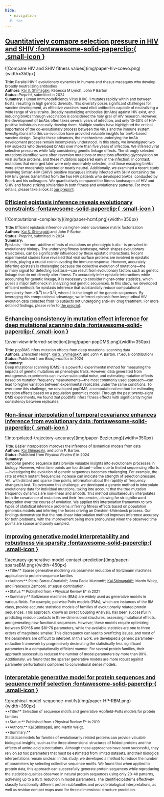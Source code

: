 ```yaml
---
hide:
  - navigation
  #- toc
---
```


## [Quantitatively comapre selection pressure in HIV and SHIV :fontawesome-solid-paperclip:{ .small-icon }](https://doi.org/10.1101/2024.07.12.603090)<br>
<!--
<div style="display: flex; align-items: center; gap: 20px;" markdown="1">
  ![Alt text for image](img/paper-hiv-coevo.png){ width=350px }
  <p style="margin: 0;">
Lorem ipsum dolor sit amet, consectetur adipiscing elit. Sed do eiusmod tempor incididunt ut labore et dolore magna aliqua. Ut enim ad minim veniam, quis nostrud exercitation ullamco laboris nisi ut aliquip ex ea commodo consequat.
</p>
</div>
-->

</small >
	![Compare HIV and SHIV fitness values](img/paper-hiv-coevo.png){width=350px}
<small><br>

**Title:** Parallel HIV-1 evolutionary dynamics in humans and rhesus macaques who develop broadly neutralizing antibodies<br> 
**Authors:** <u>Kai S. Shimagaki</u>, Rebecca M Lynch, John P Barton<br> 
**Status:**  *Preprint*, submitted in 2024<br>
**Summary:**
 Human Immunodeficiency Virus (HIV)-1 mutates rapidly within and between hosts, resulting in high genetic diversity. This diversity poses significant challenges for vaccine development, as effective vaccines must elicit antibodies capable of neutralizing a wide range of viral strains. Broadly neutralizing antibodies (bnAbs) against HIV exist, and inducing bnAbs through vaccination is considered the holy grail of HIV research. However, the development of bnAbs often takes several years of infection, and only 10-30% of HIV-positive individuals naturally develop them.
Multiple studies have highlighted the critical importance of the co-evolutionary process between the virus and the immune system. Investigations into this co-evolution have provided valuable insights for bnAb-based vaccine design. Despite these advances, the mechanisms underlying the bnAb development process remain incompletely understood.
In this study, we investigated two HIV subjects who developed bnAbs over more than five years of infection. We inferred viral selective pressures while fully considering genetic linkage effects. The strongly selected mutations identified were often reversion mutations or mutations affecting glycosylation on viral surface proteins, and these mutations appeared early in the infection. In contrast, mutations that emerged later were only moderately selected, and those escaping bnAbs were either moderately selected or nearly neutral.
Additionally, we examined a recent study involving Simian-HIV (SHIV)-positive macaques initially infected with SHIV containing the HIV Env genes transmitted from the two HIV patients who developed bnAbs, conducted by Roark and his colleagues. We quantitatively compared the fitness landscapes of HIV and SHIV and found striking similarities in both fitness and evolutionary patterns. For more details, please take a look at [our preprint](https://doi.org/10.1101/2024.07.12.603090). 


## [Efficient epistasis inference reveals evolutionary constraints :fontawesome-solid-paperclip:{ .small-icon }](https://doi.org/10.1101/2024.10.14.618287)<br>
</small >
	![Computational-complexity](img/paper-hcmf.png){width=350px}
<small><br>

**Title:** Efficient epistasis inference via higher-order covariance matrix factorization<br> 
**Authors:** <u>Kai S. Shimagaki</u> and John P Barton<br> 
**Status:**  *Preprint*, submitted in 2024<br>
**Summary:**  
 Epistasis—the non-additive effects of mutations on phenotypic traits—is prevalent in evolutionary biology. The underlying fitness landscape, which shapes evolutionary trajectories, can be significantly influenced by these epistatic interactions. Recent experimental studies have revealed that viral surface proteins are involved in epistatic effects, playing a crucial role in evading the immune response. However, accurately inferring epistasis is challenging because the collective evolution of mutations—the primary signal for detecting epistasis—can result from evolutionary factors such as genetic linkage that do not directly alter fitness. To accurately infer epistatic interactions while accounting for genetic linkage, it is necessary to consider higher-order statistics, which poses a major bottleneck in analyzing real genetic sequences.
In this study, we developed efficient methods for epistasis inference that substantially reduce computational complexity from $\mathcal{O}(L^6)$ to $\mathcal{O}(L^2)$, where $L$ is the length of the genetic sequences. By leveraging this computational advantage, we inferred epistasis from longitudinal HIV evolution data collected from 16 subjects not undergoing anti-HIV drug treatment. For more detailed findings, please refer to [the preprint](https://doi.org/10.1101/2024.10.14.618287).



## [Enhancing consistency in mutation effect inference for deep mutational scanning data :fontawesome-solid-paperclip:{ .small-icon }](https://doi.org/10.1103/PhysRevE.107.024116)<br>
</small >
	![over-view-inferred-selection](img/paper-popDMS.png){width=350px}
<small><br>

**Title:** popDMS infers mutation effects from deep mutational scanning data<br> 
**Authors:** Zhenchen Hong\*, <u>Kai S. Shimagaki\*</u>, and John P. Barton. (\*:equal contribution)<br> 
**Status:**  Published from *Bioinformatics* in 2024<br>
**Summary:**  
Deep mutational scanning (DMS) is a powerful experimental method for measuring the impacts of genetic mutations on phenotypic traits. However, data generated from mutagenesis experiments can involve substantial noise, and estimating mutation effects based on mutation frequency measurements—the most commonly used approach—can lead to higher variation between experimental replicates under the same conditions. To overcome this challenge, we developed popDMS, a computational method for estimating mutation effects based on a population genomics model. Through the past twenty-eight DMS experiments, we found that popDMS infers fitness effects with significantly higher consistency between replicates.
  
## [Non-linear interpolation of temporal covariance enhances inference from evolutionary data :fontawesome-solid-paperclip:{ .small-icon }](https://doi.org/10.1103/PhysRevE.107.024116)
</small >
	![interpolated-trajectory-accuracy](img/paper-Bezier.png){width=350px}
<small><br>

**Title:** Bézier interpolation improves the inference of dynamical models from data<br> 
**Authors:** <u>Kai Shimagaki</u>, and John P. Barton.<br> 
**Status:**  Published from *Physical Review E* in 2024<br>
**Summary:**  
Temporal genetic sequence data provide valuable insights into evolutionary processes in biology. However, when time points are too distant—often due to limited sequencing efforts—investigating the evolution of genetic sequences becomes challenging. For example, the rate at which mutant frequencies increase can indicate the strength of selection pressure. Yet, with distant and sparse time points, information about the rapidity of frequency changes is lost.
To overcome this challenge, we developed a generic method to interpolate evolutionary data for individual mutations, taking into account that the true mutation frequency dynamics are non-linear and smooth. This method simultaneously interpolates both the covariance of mutations and their frequencies, allowing for straightforward integration over the course of evolution.
We applied this interpolation framework to two types of statistical inference problems: inferring fitness effects based on population genomics models and inferring the forces driving an Ornstein-Uhlenbeck process. Our findings demonstrate that the non-linear interpolation method improves inference accuracy for both problems, with the improvement being more pronounced when the observed time points are sparse and poorly sampled.

## [Improving generative model interpretability and robustness via sparsity :fontawesome-solid-paperclip:{ .small-icon }](https://doi.org/10.1103/PhysRevE.104.024407)
</small >
	![accuracy-generative-model-contact-prediction](img/paper-sparseBM.png){width=450px}
<small><br>
**Title:** Sparse generative modeling via parameter reduction of Boltzmann machines: application to protein-sequence families<br> 
**Authors:** Pierre Barrat-Charlaix\*, Anna Paola Muntoni\*, <u>Kai Shimagaki\*</u>, Martin Weigt, and Francesco Zamponi. (\*:equal contribution)<br> 
**Status:**  Published from *Physical Review E* in 2021<br>
**Summary:**  
Boltzmann machines (BMs) are widely used as generative models in various fields. For example, pairwise Potts models (PMs), which are instances of the BM class, provide accurate statistical models of families of evolutionarily related protein sequences. This approach, known as Direct Coupling Analysis, has been successful in predicting residue contacts in three-dimensional structures, assessing mutational effects, and generating new functional sequences. However, these models require optimizing between $10^6$ and $10^7$ parameters, while the available statistics are one to three orders of magnitude smaller. This discrepancy can lead to overfitting issues, and most of the parameters are difficult to interpret.
In this work, we developed a generic parameter-reduction framework by progressively decimating the statistically less significant parameters in a computationally efficient manner. For several protein families, their approach successfully reduced the number of model parameters by more than 90%. Additionally, we found that the sparser generative models are more robust against parameter perturbations compared to conventional dense models.

## [Interpretable generative model for protein sequences and sequence motif selection :fontawesome-solid-paperclip:{ .small-icon }](https://doi.org/10.1103/PhysRevE.100.032128)
</small >
	![graphical-model-sequence-motifs](img/paper-HP-RBM.png){width=350px}
<small><br>
**Title:** Selection of sequence motifs and generative Hopfield-Potts models for protein families<br> 
**Status:**  Published from *Physical Review E* in 2019<br>
**Authors:** <u>Kai Shimagaki</u>, and Martin Weigt.<br>
**Summary:** <br> 
Statistical models for families of evolutionarily related proteins can provide valuable biological insights, such as the three-dimensional structures of folded proteins and the effects of amino acid substitutions. Although these approaches have been successful, they rely on ad hoc parameters that must be estimated from limited datasets, and their biological interpretations remain unclear. In this study, we developed a method to reduce the number of parameters by selecting collective sequence motifs. We found that when applied to protein data, this approach can successfully generate protein sequences while reproducing the statistical qualities observed in natural protein sequences using only 20-40 patterns, achieving up to a 95% reduction in model parameters. The identified patterns effectively classify functionally different protein subfamilies and provide biological interpretations, as well as residue contact maps used for three-dimensional structure prediction.



<!-- 
<div class="grid cards" style="text-align: left; margin-top: 20px;" markdown>
<img src="img/kai_shimagaki_port.jpg" alt="Kai" style="max-width: 400px; height: auto;">
<div style="display: flex; align-items: center; gap: 20px;" markdown="1">
  ![Alt text for image](img/paper-hiv-coevo.png){ width=350px }
<br>
    __Kai Shimagaki__&nbsp;&nbsp;
    <small>
    [:fontawesome-brands-google-scholar:{ .middle }](https://scholar.google.com/citations?user=BJF41UIAAAAJ&hl=en) 
    [:fontawesome-brands-github:{ .middle }](https://github.com/shimagaki)<br>
    </small>
      Some description about Kai Shimagaki goes here. This text will appear to the right of the image and will adjust based on screen size.
**Status:**  Published from *Physical Review E* in 2019<br>
**Authors:** Kai Shimagaki, and Martin Weigt.<br>
**Summary:** <br> 
Lorem ipsum dolor sit amet, consectetur adipiscing elit. Sed do eiusmod tempor incididunt ut labore et dolore magna aliqua. Ut enim ad minim veniam, quis nostrud exercitation ullamco laboris nisi ut aliquip ex ea commodo consequat.
</div>
--->

